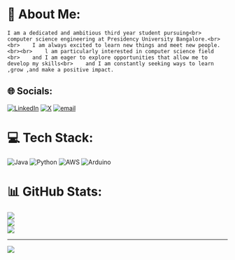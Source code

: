 # 💫 About Me:
    I am a dedicated and ambitious third year student pursuing<br>    computer science engineering at Presidency University Bangalore.<br><br>    I am always excited to learn new things and meet new people.<br><br>    l am particularly interested in computer science field <br>    and I am eager to explore opportunities that allow me to develop my skills<br>    and I am constantly seeking ways to learn ,grow ,and make a positive impact. 


## 🌐 Socials:
[![LinkedIn](https://img.shields.io/badge/LinkedIn-%230077B5.svg?logo=linkedin&logoColor=white)](https://linkedin.com/in/https://www.linkedin.com/in/sharanya-t-s-711958295) [![X](https://img.shields.io/badge/X-black.svg?logo=X&logoColor=white)](https://x.com/https://x.com/Sharanya_T_S?t=VzCVqCiBFZb1oVExCuyGTA&s=09) [![email](https://img.shields.io/badge/Email-D14836?logo=gmail&logoColor=white)](mailto:sharanyats7@gmail.com) 

# 💻 Tech Stack:
![Java](https://img.shields.io/badge/java-%23ED8B00.svg?style=flat-square&logo=openjdk&logoColor=white) ![Python](https://img.shields.io/badge/python-3670A0?style=flat-square&logo=python&logoColor=ffdd54) ![AWS](https://img.shields.io/badge/AWS-%23FF9900.svg?style=flat-square&logo=amazon-aws&logoColor=white) ![Arduino](https://img.shields.io/badge/-Arduino-00979D?style=flat-square&logo=Arduino&logoColor=white)
# 📊 GitHub Stats:
![](https://github-readme-stats.vercel.app/api?username=sharanyats&theme=vue-dark&hide_border=false&include_all_commits=true&count_private=true)<br/>
![](https://nirzak-streak-stats.vercel.app/?user=sharanyats&theme=vue-dark&hide_border=false)<br/>
![](https://github-readme-stats.vercel.app/api/top-langs/?username=sharanyats&theme=vue-dark&hide_border=false&include_all_commits=true&count_private=true&layout=compact)

---
[![](https://visitcount.itsvg.in/api?id=sharanyats&icon=0&color=0)](https://visitcount.itsvg.in)

